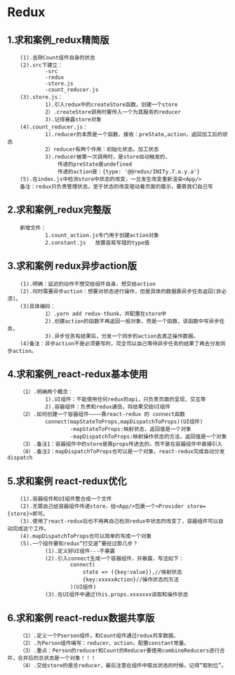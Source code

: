 # Redux

## 1.求和案例_redux精简版

        (1).去除Count组件自身的状态
        (2).src下建立：
                -src
                -redux
                -store.js
                -count_reducer.js
        (3).store.js：
                1).引入redux中的createStore函数，创建一个store
                2）.createStore调用时要传入一个为其服务的reducer
                3).记得暴露store对象
        (4).count_reducer.js：
                1).reducer的本质是一个函数，接收：preState,action，返回加工后的状态
                2）reducer有两个作用：初始化状态，加工状态
                3).reducer被第一次调用时，是store自动触发的，
                    传递的preState是undefined
                    传递的action是：{type: '@@redux/INITy.7.o.y.a'}
        (5).在index.js中检测store中状态的改变，一旦发生改变重新渲染<App/>
        备注：redux只负责管理状态，至于状态的改变驱动着页面的展示，要靠我们自己写

## 2.求和案例_redux完整版

        新增文件：
                1.count_action.js专门用于创建action对象
                2.constant.js   放置容易写错的type值 

## 3.求和案例 redux异步action版

        (1).明确：延迟的动作不想交给组件自身，想交给action
        (2).何时需要异步action：想要对状态进行操作，但是具体的数据靠异步任务返回(非必须)。
        (3)具体编码：
                1）.yarn add redux-thunk，并配置在store中
                2).创建action的函数不再返回一般对象，而是一个函数，该函数中写异步任务。
                3).异步任务有结果后，分发一个同步的action去真正操作数据。
        (4)备注：异步action不是必须要写的，完全可以自己等待异步任务的结果了再去分发同步action。

## 4.求和案例_react-redux基本使用

        （1）.明确两个概念：
                1).UI组件：不能使用任何redux的api，只负责页面的呈现、交互等
                2).容器组件：负责和redux通信，将结果交给UI组件
        （2）.如何创建一个容器组件————靠react-redux 的 connect函数
                connect(mapStateToProps,mapDispatchToProps)(UI组件)
                        -mapStateToProps:映射状态，返回值是一个对象
                        -mapDispatchToProps:映射操作状态的方法，返回值是一个对象
        （3）.备注1：容器组件中的store是靠props传进去的，而不是在容器组件中直接引入
        （4）.备注2：mapDispatchToProps也可以是一个对象，react-redux完成自动分发dispatch

## 5.求和案例 react-redux优化

        (1).容器组件和UI组件整合成一个文件
        (2).无需自己给容器组件传递store，给<App/>包裹一个<Provider store={store}>即可。
        (3).使用了react-redux后也不用再自己检测redux中状态的改变了，容器组件可以自动完成这个工作。
        (4).mapDispatchToProps也可以简单的写成一个对象
        (5).一个组件要和redux“打交道”要经过那几步？
                (1).定义好UI组件---不暴露
                (2).引入connect生成一个容器组件，并暴露，写法如下：
                        connect(
                            state => ({key:value}),//映射状态
                            {key:xxxxxAction}//操作状态的方法
                        )(UI组件)
                (3).在UI组件中通过this.props.xxxxxxx读取和操作状态

## 6.求和案例 react-redux数据共享版

        （1）.定义一个Pserson组件，和Count组件通过redux共享数据。
        （2）.为Person组件编写：reducer、action，配置constant常量。
        （3）.重点：Person的reducer和Count的Reducer要使用combineReducers进行合并，合并后的总状态是一个对象！！！
        （4）.交给store的是总reducer，最后注意在组件中取出状态的时候，记得“取到位”。
